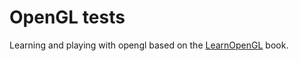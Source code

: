 # OpenGL tests
Learning and playing with opengl based on the [LearnOpenGL](https://learnopengl.com/) book.
